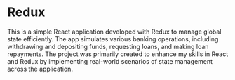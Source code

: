 # Redux

This is a simple React application developed with Redux to manage global state efficiently. The app simulates various banking operations, including withdrawing and depositing funds, requesting loans, and making loan repayments. The project was primarily created to enhance my skills in React and Redux by implementing real-world scenarios of state management across the application.
